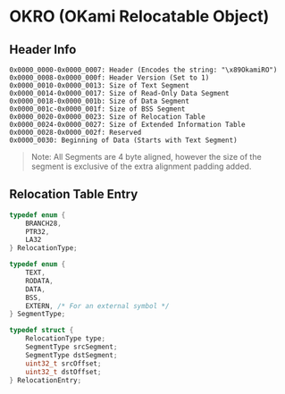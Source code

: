 # OKRO (OKami Relocatable Object)

## Header Info
```
0x0000_0000-0x0000_0007: Header (Encodes the string: "\x89OkamiRO")
0x0000_0008-0x0000_000f: Header Version (Set to 1)
0x0000_0010-0x0000_0013: Size of Text Segment
0x0000_0014-0x0000_0017: Size of Read-Only Data Segment
0x0000_0018-0x0000_001b: Size of Data Segment
0x0000_001c-0x0000_001f: Size of BSS Segment
0x0000_0020-0x0000_0023: Size of Relocation Table
0x0000_0024-0x0000_0027: Size of Extended Information Table
0x0000_0028-0x0000_002f: Reserved
0x0000_0030: Beginning of Data (Starts with Text Segment)
```

> Note: All Segments are 4 byte aligned, however the size of the segment is exclusive of the extra alignment padding added.

## Relocation Table Entry
```c
typedef enum {
    BRANCH28,
    PTR32,
    LA32
} RelocationType;

typedef enum {
    TEXT,
    RODATA,
    DATA,
    BSS,
    EXTERN, /* For an external symbol */
} SegmentType;

typedef struct {
    RelocationType type;
    SegmentType srcSegment;
    SegmentType dstSegment;
    uint32_t srcOffset;
    uint32_t dstOffset;
} RelocationEntry;
```
